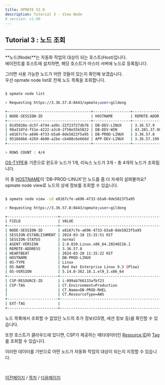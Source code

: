 ```yaml
---
title: OPMATE V2.0
description: Tutorial 3 - View Node
# version: v1.00
---
```


## Tutorial 3 : 노드 조회
- - -


**노드(Node)**는 자동화 작업의 대상이 되는 호스트(Host)입니다.\
에이전트를 호스트에 설치하면, 해당 호스트가 마스터 서버에 노드로 등록됩니다.

그러면 사용 가능한 노드가 어떤 것들이 있는지 확인해 보겠습니다.\
<span>우선 <inline>opmate node list</inline>로 전체 노드 목록을 조회합니다.</span>

```bash

$ opmate node list

> Requesting https://3.36.57.8:8443/opmate;user=gildong

+--------------------------------------+-----------------+---------------+------------+-----------+-------------------------+
| NODE-SESSION-ID                      | HOSTNAME        | REMOTE-ADDR   | OS-TYPE    | AGENT-VER | HEARTBEAT               |
+--------------------------------------+-----------------+---------------+------------+-----------+-------------------------+
| 01d5020e-dc5f-4744-ad9c-22f23727db76 | DB-DEV-LINUX    | 3.36.57.9     | Linux      | 2.0.020   | 2024-03-20 11:05:59 KST |
| 98a318fd-f51e-4222-a3c0-2f58e55b5822 | DB-DEV-WIN      | 43.201.37.98  | Windows_NT | 2.0.020   | 2024-03-20 11:05:39 KST |
| e8167cfe-a696-4733-b5a0-8de5823f5a95 | DB-PROD-LINUX   | 3.36.57.8     | Linux      | 2.0.020   | 2024-03-20 11:05:22 KST |
| 9510d4b6-4269-4b00-a2be-cb408c6e668d | APP-DEV-LINUX   | 3.36.57.199   | Linux      | 2.0.020   | 2024-03-20 11:05:51 KST |
+--------------------------------------+-----------------+---------------+------------+-----------+-------------------------+

> ROWS COUNT : 4/4

```

<span><u>OS-TYPE</u>을 기준으로 윈도우 노드가 1개, 리눅스 노드가 3개 - 총 4개의 노드가 조회됩니다.<br></span>

<span>이 중 <u>HOSTNAME</u>이 'DB-PROD-LINUX'인 노드를 좀 더 자세히 살펴볼까요?</span>\
<span><inline>opmate node view</inline>로 노드의 상세 정보를 조회할 수 있습니다.</span>

```bash

$ opmate node view -id e8167cfe-a696-4733-b5a0-8de5823f5a95

> Requesting https://3.36.57.8:8443/opmate;user=gildong

+-----------------------+-------------------------------------------------------------+
| FIELD                 | VALUE                                                       |
+-----------------------+-------------------------------------------------------------+
| NODE-SESSION-ID       | e8167cfe-a696-4733-b5a0-8de5823f5a95                        |
| SESSION-ESTABLISHMENT | 2024-03-18 15:15:51 KST                                     |
| SESSION-STATUS        | normal                                                      |
| AGENT-VERSION         | 2.0.020.Linux.x86_64.20240216.1                             |
| REMOTE-ADDRESS        | 3.36.57.8                                                   |
| HEARTBEAT             | 2024-03-20 11:15:22 KST                                     |
| HOSTNAME              | DB-PROD-LINUX                                               |
| OS-TYPE               | Linux                                                       |
| OS-NAME               | Red Hat Enterprise Linux 9.3 (Plow)                         |
| OS-VERSION            | 5.14.0-362.18.1.el9_3.x86_64                                |
+-----------------------+-------------------------------------------------------------+
| CSP-RESOURCE-ID       | i-099ab766133afbf23                                         |
| CSP-TAG               | CT.Environment=Production                                   |
|                       | CT.Name=DB-PROD-RHEL                                        |
|                       | CT.ResourceType=AWS                                         |
+-----------------------+-------------------------------------------------------------
| EXT-TAG               |                                                             |
+-----------------------+-------------------------------------------------------------+


```

<span>노드 목록에서 조회할 수 없었던 노드의 추가 정보(OS명, 세션 정보 등)를 확인할 수 있습니다.</span>

<span>또한 호스트가 클라우드에 있다면, CSP가 제공하는 메타데이터인 <u>Resource ID</u>와 <u>Tag</u>를 조회할 수 있습니다.</span>

<span>이러한 데이터를 기반으로 어떤 노드가 자동화 작업의 대상이 되는지 지정할 수 있습니다.</span>

<!-- <span><inline>opmate node list</inline>로 확인했던 해동 노드의 <u>NODE-SESSION-ID</u>를 복사해 <inline>-id</inline> 파라미터값으로 입력합니다.<span>

노드 목록에서 확인할 수 없었던 각종 정보(OS 버전, CSP 태그 등)를 확인 할 수 있습니다.

이러한 정보는 추후 자동화 작업의 대상을 지정할 때 유용합니다. -->

<br>

[이전페이지](Tutorial2.md) / [목차](Tutorial.md) / [다음페이지](Tutorial4.md)
